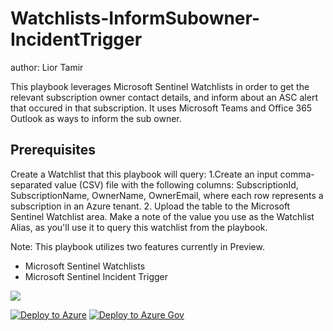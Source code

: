 # Watchlists-InformSubowner-IncidentTrigger
author: Lior Tamir

This playbook leverages Microsoft Sentinel Watchlists in order to get the relevant subscription owner contact details, and inform about an ASC alert that occured in that subscription.
It uses Microsoft Teams and Office 365 Outlook as ways to inform the sub owner.

## Prerequisites
Create a Watchlist that this playbook will query:
1.Create an input comma-separated value (CSV) file with the following columns: SubscriptionId, SubscriptionName, OwnerName, OwnerEmail, where each row represents a subscription in an Azure tenant.
2. Upload the table to the Microsoft Sentinel Watchlist area. Make a note of the value you use as the Watchlist Alias, as you'll use it to query this watchlist from the playbook.

Note: This playbook utilizes two features currently in Preview.
* Microsoft Sentinel Watchlists
* Microsoft Sentinel Incident Trigger

![](https://raw.githubusercontent.com/Azure/Azure-Sentinel/master/Solutions/Watchlists%20Utilities/Playbooks/Watchlist-InformSubowner-IncidentTrigger/images/designerView.png)

[![Deploy to Azure](https://aka.ms/deploytoazurebutton)](https://portal.azure.com/#create/Microsoft.Template/uri/https%3A%2F%2Fraw.githubusercontent.com%2FAzure%2FAzure-Sentinel%2Fmaster%2FSolutions%2FWatchlists%20Utilities%2FPlaybooks%2FWatchlist-InformSubowner-IncidentTrigger%2Fazuredeploy.json) [![Deploy to Azure Gov](https://aka.ms/deploytoazuregovbutton)](https://portal.azure.us/#create/Microsoft.Template/uri/https%3A%2F%2Fraw.githubusercontent.com%2FAzure%2FAzure-Sentinel%2Fmaster%2FSolutions%2FWatchlists%20Utilities%2FPlaybooks%2FWatchlist-InformSubowner-IncidentTrigger%2Fazuredeploy.json)